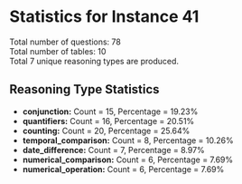 # Statistics for Instance 41<br/>
Total number of questions: 78<br/>
Total number of tables: 10<br/>
Total 7 unique reasoning types are produced.<br/>
## Reasoning Type Statistics<br/>
- **conjunction:** Count = 15, Percentage = 19.23%<br/>
- **quantifiers:** Count = 16, Percentage = 20.51%<br/>
- **counting:** Count = 20, Percentage = 25.64%<br/>
- **temporal_comparison:** Count = 8, Percentage = 10.26%<br/>
- **date_difference:** Count = 7, Percentage = 8.97%<br/>
- **numerical_comparison:** Count = 6, Percentage = 7.69%<br/>
- **numerical_operation:** Count = 6, Percentage = 7.69%<br/>
